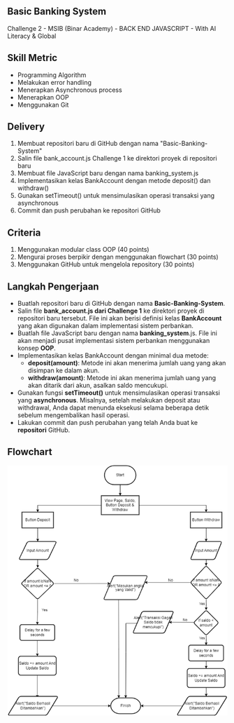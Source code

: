 ## Basic Banking System

Challenge 2 - MSIB (Binar Academy) - BACK END JAVASCRIPT - With AI Literacy & Global

## Skill Metric

- Programming Algorithm
- Melakukan error handling
- Menerapkan Asynchronous process
- Menerapkan OOP
- Menggunakan Git

## Delivery

1. Membuat repositori baru di GitHub dengan nama "Basic-Banking-System"
2. Salin file bank_account.js Challenge 1 ke direktori proyek di repositori baru
3. Membuat file JavaScript baru dengan nama banking_system.js
4. Implementasikan kelas BankAccount dengan metode deposit() dan withdraw()
5. Gunakan setTimeout() untuk mensimulasikan operasi transaksi yang asynchronous
6. Commit dan push perubahan ke repositori GitHub

## Criteria

1. Menggunakan modular class OOP (40 points)
2. Mengurai proses berpikir dengan menggunakan flowchart (30 points)
3. Menggunakan GitHub untuk mengelola repository (30 points)

## Langkah Pengerjaan

- Buatlah repositori baru di GitHub dengan nama
  **Basic-Banking-System**.
- Salin file **bank_account.js dari Challenge 1** ke direktori proyek di repositori baru tersebut. File ini akan berisi definisi kelas **BankAccount** yang akan digunakan dalam implementasi sistem perbankan.
- Buatlah file JavaScript baru dengan nama **banking_system**.js. File ini akan menjadi pusat implementasi sistem perbankan menggunakan konsep **OOP**.
- Implementasikan kelas BankAccount dengan minimal dua metode:
  - **deposit(amount)**: Metode ini akan menerima jumlah uang yang akan disimpan ke dalam akun.
  - **withdraw(amount)**: Metode ini akan menerima jumlah uang yang akan ditarik dari akun, asalkan saldo mencukupi.
- Gunakan fungsi **setTimeout()** untuk mensimulasikan operasi transaksi yang **asynchronous**. Misalnya, setelah melakukan deposit atau withdrawal, Anda dapat menunda eksekusi selama beberapa detik sebelum mengembalikan hasil operasi.
- Lakukan commit dan push perubahan yang telah Anda buat ke **repositori** GitHub.

## Flowchart

![Basic-Banking-System-Flowchart](Basic-banking-sistem-Flowchart.png)
